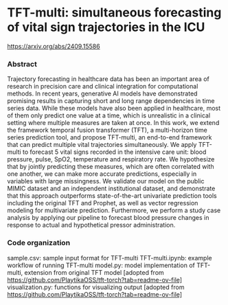 # TFT-multi: simultaneous forecasting of vital sign trajectories in the ICU

https://arxiv.org/abs/2409.15586 
### Abstract
Trajectory forecasting in healthcare data has been an important area of research in precision care and clinical integration for computational methods. In recent years, generative AI models have demonstrated promising results in capturing short and long range dependencies in time series data. While these models have also been applied in healthcare, most of them only predict one value at a time, which is unrealistic in a clinical setting where multiple measures are taken at once. In this work, we extend the framework temporal fusion transformer (TFT), a multi-horizon time series prediction tool, and propose TFT-multi, an end-to-end framework that can predict multiple vital trajectories simultaneously. We apply TFT-multi to forecast 5 vital signs recorded in the intensive care unit: blood pressure, pulse, SpO2, temperature and respiratory rate. We hypothesize that by jointly predicting these measures, which are often correlated with one another, we can make more accurate predictions, especially in variables with large missingness. We validate our model on the public MIMIC dataset and an independent institutional dataset, and demonstrate that this approach outperforms state-of-the-art univariate prediction tools including the original TFT and Prophet, as well as vector regression modeling for multivariate prediction. Furthermore, we perform a study case analysis by applying our pipeline to forecast blood pressure changes in response to actual and hypothetical pressor administration.

### Code organization
sample.csv: sample input format for TFT-multi
TFT-multi.ipynb: example workflow of running TFT-multi
model.py: model implementation of TFT-multi, extension from original TFT model [adopted from https://github.com/PlaytikaOSS/tft-torch?tab=readme-ov-file]
visualization.py: functions for visualizing output [adopted from https://github.com/PlaytikaOSS/tft-torch?tab=readme-ov-file]
